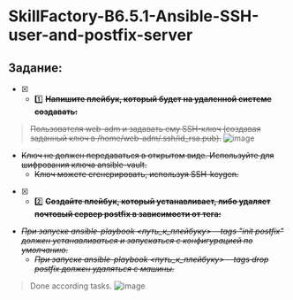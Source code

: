 # SkillFactory-B6.5.1-Ansible-SSH-user-and-postfix-server

## Задание:

* [x] - :one:  ~~**Напишите плейбук, который будет на удаленной системе создавать:**~~    
 >~~Пользователя web-adm и задавать ему SSH-ключ (создавая заданный ключ в /home/web-adm/.ssh/id_rsa.pub).~~ 
 ![image](https://db3pap003files.storage.live.com/y4moj_Ws2gUk7bt88yyhFCi98D-xECS7fNQ9tbfR9MwsY-5XyqX8oz1ZP3oVV-3BbGOwjOqWfJdhy3Mb2kiS4VdN9_Y5nyUzbevZUHe5b_xXFuVtFXU7AADbbtyTkU51aesuz6fOx2kYFcXzWBShCtxUBSBoREeSrTdDmKHfr5_DU6Onw4Rnzx6s0iYl551RQe-4PPDmdKFZSgpiq3AJ2CHfg/Ansible_Create_User.jpg?psid=1&width=1347&height=740)
- ~~Ключ не должен передаваться в открытом виде. Используйте для шифрования ключа ansible-vault.~~
   -  ~~Ключ можете сгенерировать, используя SSH-keygen.~~

* [X] - :two:  ~~**Создайте плейбук, который устанавливает, либо удаляет почтовый сервер postfix в зависимости от тега:**~~   
- ~~*При запуске ansible-playbook <путь_к_плейбуку> --tags "init postfix" должен устанавливаться и запускаться с конфигурацией по умолчанию.*~~
  - ~~*При запуске ansible-playbook <путь_к_плейбуку> --tags drop postfix должен удаляться с машины.*~~  
> Done according tasks.
![image](https://db3pap003files.storage.live.com/y4m45FNJkAt08GQUd-iQ1jrY59Pbq_b0Kdll7sEqBZeT_k-bc9oaEIXHKCMWkaWCj-h1OYM2iI9SLWGTAqi-BDntVPUS-HT88K7QJQxUR6y_cQNVZnRG8dex0NJ9bR6JbtROtkxbWs4vIzuUCQk-TFOonWt0tVX_-STi9HWP_OCEsTvnT8nI4P6ArO-x2DbO5HKr9GxAHGoOUnjbqtlSZWCwg/Ansible_Postfix_Tags.jpg?psid=1&width=1358&height=497)
